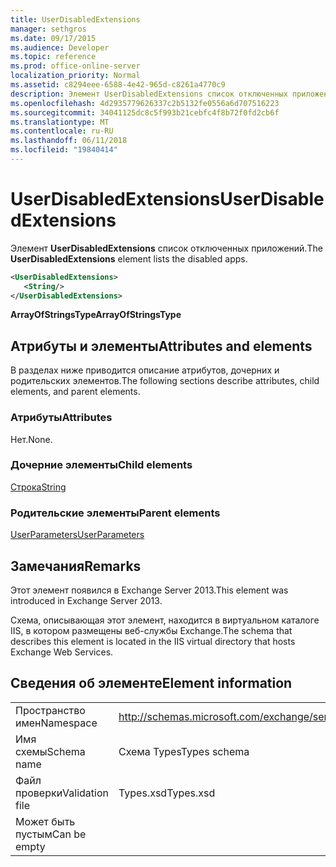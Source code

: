 ```yaml
---
title: UserDisabledExtensions
manager: sethgros
ms.date: 09/17/2015
ms.audience: Developer
ms.topic: reference
ms.prod: office-online-server
localization_priority: Normal
ms.assetid: c8294eee-6588-4e42-965d-c8261a4770c9
description: Элемент UserDisabledExtensions список отключенных приложений.
ms.openlocfilehash: 4d2935779626337c2b5132fe0556a6d707516223
ms.sourcegitcommit: 34041125dc8c5f993b21cebfc4f8b72f0fd2cb6f
ms.translationtype: MT
ms.contentlocale: ru-RU
ms.lasthandoff: 06/11/2018
ms.locfileid: "19840414"
---
```

# <a name="userdisabledextensions"></a><span data-ttu-id="69a91-103">UserDisabledExtensions</span><span class="sxs-lookup"><span data-stu-id="69a91-103">UserDisabledExtensions</span></span>

<span data-ttu-id="69a91-104">Элемент **UserDisabledExtensions** список отключенных приложений.</span><span class="sxs-lookup"><span data-stu-id="69a91-104">The **UserDisabledExtensions** element lists the disabled apps.</span></span> 
  
```XML
<UserDisabledExtensions>
   <String/>
</UserDisabledExtensions>
```

 <span data-ttu-id="69a91-105">**ArrayOfStringsType**</span><span class="sxs-lookup"><span data-stu-id="69a91-105">**ArrayOfStringsType**</span></span>
## <a name="attributes-and-elements"></a><span data-ttu-id="69a91-106">Атрибуты и элементы</span><span class="sxs-lookup"><span data-stu-id="69a91-106">Attributes and elements</span></span>

<span data-ttu-id="69a91-107">В разделах ниже приводится описание атрибутов, дочерних и родительских элементов.</span><span class="sxs-lookup"><span data-stu-id="69a91-107">The following sections describe attributes, child elements, and parent elements.</span></span>
  
### <a name="attributes"></a><span data-ttu-id="69a91-108">Атрибуты</span><span class="sxs-lookup"><span data-stu-id="69a91-108">Attributes</span></span>

<span data-ttu-id="69a91-109">Нет.</span><span class="sxs-lookup"><span data-stu-id="69a91-109">None.</span></span>
  
### <a name="child-elements"></a><span data-ttu-id="69a91-110">Дочерние элементы</span><span class="sxs-lookup"><span data-stu-id="69a91-110">Child elements</span></span>

[<span data-ttu-id="69a91-111">Строка</span><span class="sxs-lookup"><span data-stu-id="69a91-111">String</span></span>](string.md)
  
### <a name="parent-elements"></a><span data-ttu-id="69a91-112">Родительские элементы</span><span class="sxs-lookup"><span data-stu-id="69a91-112">Parent elements</span></span>

[<span data-ttu-id="69a91-113">UserParameters</span><span class="sxs-lookup"><span data-stu-id="69a91-113">UserParameters</span></span>](userparameters.md)
  
## <a name="remarks"></a><span data-ttu-id="69a91-114">Замечания</span><span class="sxs-lookup"><span data-stu-id="69a91-114">Remarks</span></span>

<span data-ttu-id="69a91-115">Этот элемент появился в Exchange Server 2013.</span><span class="sxs-lookup"><span data-stu-id="69a91-115">This element was introduced in Exchange Server 2013.</span></span>
  
<span data-ttu-id="69a91-116">Схема, описывающая этот элемент, находится в виртуальном каталоге IIS, в котором размещены веб-службы Exchange.</span><span class="sxs-lookup"><span data-stu-id="69a91-116">The schema that describes this element is located in the IIS virtual directory that hosts Exchange Web Services.</span></span>
  
## <a name="element-information"></a><span data-ttu-id="69a91-117">Сведения об элементе</span><span class="sxs-lookup"><span data-stu-id="69a91-117">Element information</span></span>

|||
|:-----|:-----|
|<span data-ttu-id="69a91-118">Пространство имен</span><span class="sxs-lookup"><span data-stu-id="69a91-118">Namespace</span></span>  <br/> |http://schemas.microsoft.com/exchange/services/2006/types  <br/> |
|<span data-ttu-id="69a91-119">Имя схемы</span><span class="sxs-lookup"><span data-stu-id="69a91-119">Schema name</span></span>  <br/> |<span data-ttu-id="69a91-120">Схема Types</span><span class="sxs-lookup"><span data-stu-id="69a91-120">Types schema</span></span>  <br/> |
|<span data-ttu-id="69a91-121">Файл проверки</span><span class="sxs-lookup"><span data-stu-id="69a91-121">Validation file</span></span>  <br/> |<span data-ttu-id="69a91-122">Types.xsd</span><span class="sxs-lookup"><span data-stu-id="69a91-122">Types.xsd</span></span>  <br/> |
|<span data-ttu-id="69a91-123">Может быть пустым</span><span class="sxs-lookup"><span data-stu-id="69a91-123">Can be empty</span></span>  <br/> ||
   

